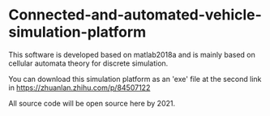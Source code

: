 # Connected-and-automated-vehicle-simulation-platform
This software is developed based on matlab2018a and is mainly based on cellular automata theory for discrete simulation.

You can download this simulation platform as an 'exe' file at the second link in https://zhuanlan.zhihu.com/p/84507122

All source code will be open source here by 2021.
